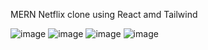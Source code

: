 MERN Netflix clone using React amd Tailwind


![image](https://github.com/user-attachments/assets/48bf6e65-1765-4a00-9b6d-4ff2381bbcbc)
![image](https://github.com/user-attachments/assets/fef12fed-db0a-4429-af44-95d58c59cbce)
![image](https://github.com/user-attachments/assets/1c027e41-6749-48f0-9f34-1206b20a66ab)
![image](https://github.com/user-attachments/assets/190921c2-febd-449a-b0f6-f7c91f44d205)

